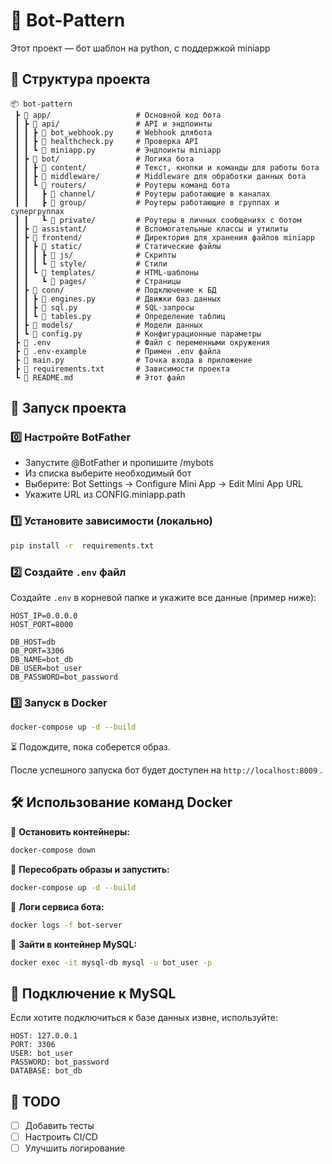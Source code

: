 # 🚀 Bot-Pattern

Этот проект — бот шаблон на python, с поддержкой miniapp

## 📂 Структура проекта

```
📦 bot-pattern
 ┣ 📂 app/                   # Основной код бота
 ┃ ┣ 📂 api/                 # API и эндпоинты
 ┃ ┃ ┣ 📜 bot_webhook.py     # Webhook длябота
 ┃ ┃ ┣ 📜 healthcheck.py     # Проверка API
 ┃ ┃ ┗ 📜 miniapp.py         # Эндпоинты miniapp
 ┃ ┣ 📂 bot/                 # Логика бота
 ┃ ┃ ┣ 📂 content/           # Текст, кнопки и команды для работы бота
 ┃ ┃ ┣ 📂 middleware/        # Middleware для обработки данных бота
 ┃ ┃ ┗ 📂 routers/           # Роутеры команд бота
 ┃ ┃   ┣ 📂 channel/         # Роутеры работающие в каналах
 ┃ ┃   ┣ 📂 group/           # Роутеры работающие в группах и супергруппах
 ┃ ┃   ┗ 📂 private/         # Роутеры в личных сообщениях с ботом
 ┃ ┣ 📂 assistant/           # Вспомогательные классы и утилиты
 ┃ ┣ 📂 frontend/            # Директория для хранения файлов miniapp
 ┃ ┃ ┣ 📂 static/            # Статические файлы
 ┃ ┃ ┃ ┣ 📂 js/              # Скрипты
 ┃ ┃ ┃ ┗ 📂 style/           # Стили 
 ┃ ┃ ┗ 📂 templates/         # HTML-шаблоны
 ┃ ┃   ┗ 📂 pages/           # Страницы
 ┃ ┣ 📂 conn/                # Подключение к БД
 ┃ ┃ ┣ 📜 engines.py         # Движки баз данных
 ┃ ┃ ┣ 📜 sql.py             # SQL-запросы
 ┃ ┃ ┗ 📜 tables.py          # Определение таблиц
 ┃ ┣ 📂 models/              # Модели данных
 ┃ ┗ 📜 config.py            # Конфигурационные параметры
 ┣ 📜 .env                   # Файл с переменными окружения
 ┣ 📜 .env-example           # Примен .env файла
 ┣ 📜 main.py                # Точка входа в приложение
 ┣ 📜 requirements.txt       # Зависимости проекта
 ┗ 📜 README.md              # Этот файл
```

## 🚀 Запуск проекта

### 0️⃣ Настройте BotFather

* Запустите @BotFather и пропишите /mybots
* Из списка выберите необходимый бот
* Выберите: Bot Settings -> Configure Mini App -> Edit Mini App URL
* Укажите URL из CONFIG.miniapp.path


### 1️⃣ Установите зависимости (локально)

```sh
pip install -r  requirements.txt
```

### 2️⃣ Создайте `.env` файл

Создайте `.env` в корневой папке и укажите все данные (пример ниже):

```
HOST_IP=0.0.0.0
HOST_PORT=8000

DB_HOST=db
DB_PORT=3306
DB_NAME=bot_db
DB_USER=bot_user
DB_PASSWORD=bot_password
```

### 3️⃣ Запуск в Docker

```sh
docker-compose up -d --build
```

⏳ Подождите, пока соберется образ.

После успешного запуска бот будет доступен на `http://localhost:8009` .

## 🛠 Использование команд Docker

📌 **Остановить контейнеры:**

```sh
docker-compose down
```

📌 **Пересобрать образы и запустить:**

```sh
docker-compose up -d --build
```

📌 **Логи сервиса бота:**

```sh
docker logs -f bot-server
```

📌 **Зайти в контейнер MySQL:**

```sh
docker exec -it mysql-db mysql -u bot_user -p
```

## 🔗 Подключение к MySQL

Если хотите подключиться к базе данных извне, используйте:

```
HOST: 127.0.0.1
PORT: 3306
USER: bot_user
PASSWORD: bot_password
DATABASE: bot_db
```

## 📝 TODO

- [ ] Добавить тесты
- [ ] Настроить CI/CD
- [ ] Улучшить логирование

